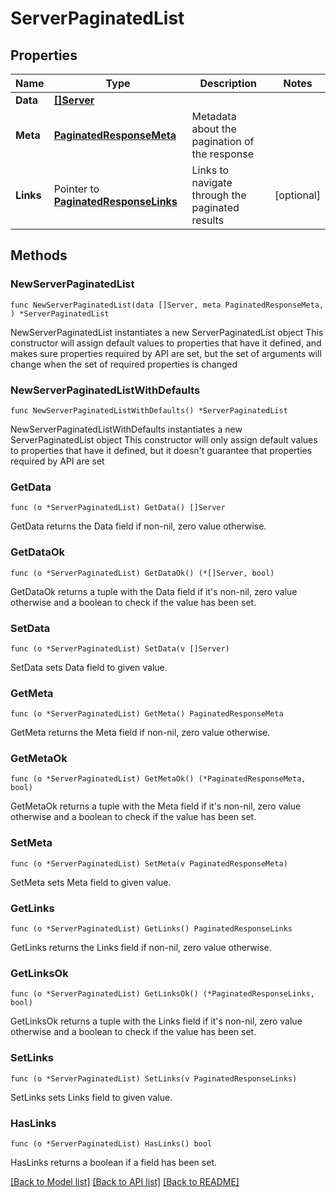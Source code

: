 # ServerPaginatedList

## Properties

Name | Type | Description | Notes
------------ | ------------- | ------------- | -------------
**Data** | [**[]Server**](Server.md) |  | 
**Meta** | [**PaginatedResponseMeta**](PaginatedResponseMeta.md) | Metadata about the pagination of the response | 
**Links** | Pointer to [**PaginatedResponseLinks**](PaginatedResponseLinks.md) | Links to navigate through the paginated results | [optional] 

## Methods

### NewServerPaginatedList

`func NewServerPaginatedList(data []Server, meta PaginatedResponseMeta, ) *ServerPaginatedList`

NewServerPaginatedList instantiates a new ServerPaginatedList object
This constructor will assign default values to properties that have it defined,
and makes sure properties required by API are set, but the set of arguments
will change when the set of required properties is changed

### NewServerPaginatedListWithDefaults

`func NewServerPaginatedListWithDefaults() *ServerPaginatedList`

NewServerPaginatedListWithDefaults instantiates a new ServerPaginatedList object
This constructor will only assign default values to properties that have it defined,
but it doesn't guarantee that properties required by API are set

### GetData

`func (o *ServerPaginatedList) GetData() []Server`

GetData returns the Data field if non-nil, zero value otherwise.

### GetDataOk

`func (o *ServerPaginatedList) GetDataOk() (*[]Server, bool)`

GetDataOk returns a tuple with the Data field if it's non-nil, zero value otherwise
and a boolean to check if the value has been set.

### SetData

`func (o *ServerPaginatedList) SetData(v []Server)`

SetData sets Data field to given value.


### GetMeta

`func (o *ServerPaginatedList) GetMeta() PaginatedResponseMeta`

GetMeta returns the Meta field if non-nil, zero value otherwise.

### GetMetaOk

`func (o *ServerPaginatedList) GetMetaOk() (*PaginatedResponseMeta, bool)`

GetMetaOk returns a tuple with the Meta field if it's non-nil, zero value otherwise
and a boolean to check if the value has been set.

### SetMeta

`func (o *ServerPaginatedList) SetMeta(v PaginatedResponseMeta)`

SetMeta sets Meta field to given value.


### GetLinks

`func (o *ServerPaginatedList) GetLinks() PaginatedResponseLinks`

GetLinks returns the Links field if non-nil, zero value otherwise.

### GetLinksOk

`func (o *ServerPaginatedList) GetLinksOk() (*PaginatedResponseLinks, bool)`

GetLinksOk returns a tuple with the Links field if it's non-nil, zero value otherwise
and a boolean to check if the value has been set.

### SetLinks

`func (o *ServerPaginatedList) SetLinks(v PaginatedResponseLinks)`

SetLinks sets Links field to given value.

### HasLinks

`func (o *ServerPaginatedList) HasLinks() bool`

HasLinks returns a boolean if a field has been set.


[[Back to Model list]](../README.md#documentation-for-models) [[Back to API list]](../README.md#documentation-for-api-endpoints) [[Back to README]](../README.md)


